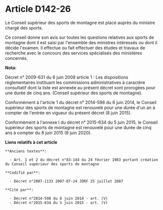 # Article D142-26

Le Conseil supérieur des sports de montagne est placé auprès du ministre chargé des sports.

Ce conseil donne son avis sur toutes les questions relatives aux sports de montagne dont il est saisi par l'ensemble des
ministres intéressés ou dont il décide l'examen. Il effectue ou fait effectuer des études et travaux de recherche avec le
concours des services spécialisés des ministères concernés.

**Nota:**

Décret n° 2009-631 du 6 juin 2009 article 1 : Les dispositions réglementaires instituant les commissions administratives à
caractère consultatif dont la liste est annexée au présent décret sont prorogées pour une durée de cinq ans. (Conseil
supérieur des sports de montagne).

Conformément à l'article 1 du décret n° 2014-598 du 6 juin 2014, le Conseil supérieur des sports de montagne est renouvelé
pour une durée d'un an à compter de l'entrée en vigueur du présent décret (8 juin 2015).

Conformément à l'annexe I du décret n° 2015-634 du 5 juin 2015, le Conseil supérieur des sports de montagne est renouvelé
pour une durée de cinq ans à compter du 8 juin 2015 (8 juin 2020).

**Liens relatifs à cet article**

	**Anciens textes**:

	  - Art. 1 et 2 du décret n°83-144 du 24 février 1983 portant création du Conseil supérieur des sports de montagne

	**Codifié par**:

	  - Décret n°2007-1133 2007-07-24 JORF 25 juillet 2007

	**Cité par**:

	  - Décret n°2014-598 du 6 juin 2014 - art. (V)
	  - Décret n°2015-634 du 5 juin 2015 - art. (V)
